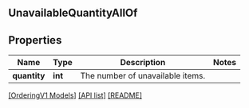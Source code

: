 ## UnavailableQuantityAllOf

## Properties

Name | Type | Description | Notes
------------ | ------------- | ------------- | -------------
**quantity** | **int** | The number of unavailable items. |

[[OrderingV1 Models]](../) [[API list]](../../Api) [[README]](../../../README.md)
